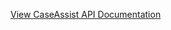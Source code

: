 [View CaseAssist API Documentation]([https://your-document-link.com](https://docs.google.com/document/d/15oiXHE_SP3vixv--Kv4PWrXDJjowl1LU2LWr0MAQJC8/edit?usp=sharing))
